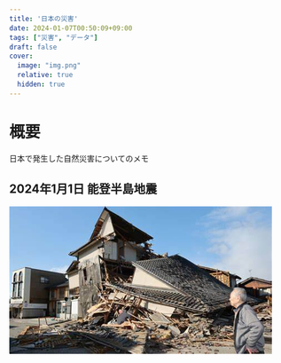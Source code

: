 ```yaml
---
title: '日本の災害'
date: 2024-01-07T00:50:09+09:00
tags: ["災害", "データ"]
draft: false
cover:
  image: "img.png"
  relative: true
  hidden: true
---
```


# 概要
日本で発生した自然災害についてのメモ

## 2024年1月1日 能登半島地震
![img.png](img.png)